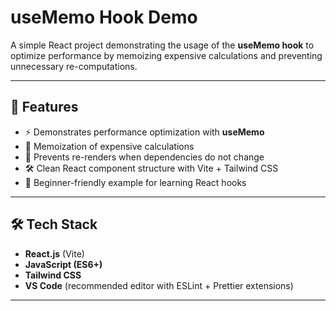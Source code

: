 # useMemo Hook Demo

A simple React project demonstrating the usage of the **useMemo hook** to optimize performance by memoizing expensive calculations and preventing unnecessary re-computations.

---

## 🚀 Features

- ⚡ Demonstrates performance optimization with **useMemo**
- 🧮 Memoization of expensive calculations
- 🔄 Prevents re-renders when dependencies do not change
- 🛠️ Clean React component structure with Vite + Tailwind CSS
- 📂 Beginner-friendly example for learning React hooks

---

## 🛠️ Tech Stack

- **React.js** (Vite)
- **JavaScript (ES6+)**
- **Tailwind CSS**
- **VS Code** (recommended editor with ESLint + Prettier extensions)

---
